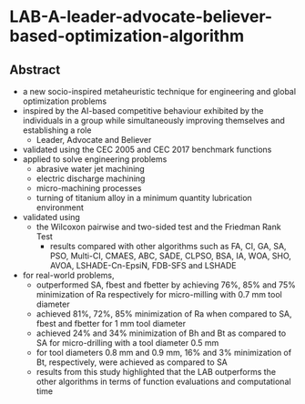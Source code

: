 # LAB-A-leader-advocate-believer-based-optimization-algorithm

## Abstract

- a new socio-inspired metaheuristic technique for engineering and global optimization problems
- inspired by the AI-based competitive behaviour exhibited by the individuals in a group while simultaneously improving themselves and establishing a role
  - Leader, Advocate and Believer
- validated using the CEC 2005 and CEC 2017 benchmark functions
- applied to solve engineering problems
  - abrasive water jet machining
  - electric discharge machining
  - micro-machining processes
  - turning of titanium alloy in a minimum quantity lubrication environment
- validated using
  - the Wilcoxon pairwise and two-sided test and the Friedman Rank Test
    - results compared with other algorithms such as FA, CI, GA, SA, PSO, Multi-CI, CMAES, ABC, SADE, CLPSO, BSA, IA, WOA, SHO, AVOA, LSHADE-Cn-EpsiN, FDB-SFS and LSHADE
- for real-world problems,
  - outperformed SA, fbest and fbetter by achieving 76%, 85% and 75% minimization of Ra respectively for micro-milling with 0.7 mm tool diameter
  - achieved 81%, 72%, 85% minimization of Ra when compared to SA, fbest and fbetter for 1 mm tool diameter
  - achieved 24% and 34% minimization of Bh and Bt as compared to SA for micro-drilling with a tool diameter 0.5 mm
  - for tool diameters 0.8 mm and 0.9 mm, 16% and 3% minimization of Bt, respectively, were achieved as compared to SA
  - results from this study highlighted that the LAB outperforms the other algorithms in terms of function evaluations and computational time

